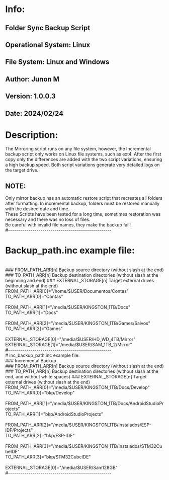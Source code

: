 # Info:

## Folder Sync Backup Script

## Operational System: Linux

## File System: Linux and Windows

## Author: Junon M

## Version: 1.0.0.3

## Date: 2024/02/24

# Description: 
The Mirroring script runs on any file system, however, the Incremental backup script only works on Linux file systems, such as ext4. After the first copy only the differences are added with the two script variations, ensuring a high backup speed. Both script variations generate very detailed logs on the target drive.
## NOTE: 
Only mirror backup has an automatic restore script that recreates all folders after formatting. In incremental backup, folders must be restored manually with the desired date and time.
<br/>
These Scripts have been tested for a long time, sometimes restoration was necessary and there was no loss of files.
<br/>
Be careful with invalid file names, they make the backup fail!
<br/>
#---------------------------------------------------
<br/>
# Backup_path.inc example file:
<br/>
### FROM_PATH_ARR[n] Backup source directory (without slash at the end)
### TO_PATH_ARR[n] Backup destination directories (without slash at the beginning and end)
### EXTERNAL_STORAGE[n] Target external drives (without slash at the end)
<br/>
FROM_PATH_ARR[0]="/home/$USER/Documentos/Contas"
<br/>
TO_PATH_ARR[0]="Contas"
<br/><br/>
FROM_PATH_ARR[1]="/media/$USER/KINGSTON_1TB/Docs"
<br/>
TO_PATH_ARR[1]="Docs"
<br/><br/>
FROM_PATH_ARR[2]="/media/$USER/KINGSTON_1TB/Games/Salvos"
<br/>
TO_PATH_ARR[2]="Games"
<br/><br/>
EXTERNAL_STORAGE[0]="/media/$USER/HD_WD_4TB/Mirror"
<br/>
EXTERNAL_STORAGE[1]="/media/$USER/SAM_1TB_2/Mirror"
<br/>
#---------------------------------------------------
<br/>
# inc_backup_path.inc example file:
<br/>
### Incremental Backup
<br/>
### FROM_PATH_ARR[n] Backup source directory (without slash at the end)
### TO_PATH_ARR[n] Backup destination directories (without slash at the end, and without white spaces)
### EXTERNAL_STORAGE[n] Target external drives (without slash at the end)
<br/>
FROM_PATH_ARR[0]="/media/$USER/KINGSTON_1TB/Docs/Develop"
<br/>
TO_PATH_ARR[0]="bkp/Develop"
<br/><br/>
FROM_PATH_ARR[1]="/media/$USER/KINGSTON_1TB/Docs/AndroidStudioProjects"
<br/>
TO_PATH_ARR[1]="bkp/AndroidStudioProjects"
<br/><br/>
FROM_PATH_ARR[2]="/media/$USER/KINGSTON_1TB/Instalados/ESP-IDF/Projects"
<br/>
TO_PATH_ARR[2]="bkp/ESP-IDF"
<br/><br/>
FROM_PATH_ARR[3]="/media/$USER/KINGSTON_1TB/Instalados/STM32CubeIDE"
<br/>
TO_PATH_ARR[3]="bkp/STM32CubeIDE"
<br/><br/>
EXTERNAL_STORAGE[0]="/media/$USER/Sam128GB"
<br/>
#---------------------------------------------------


